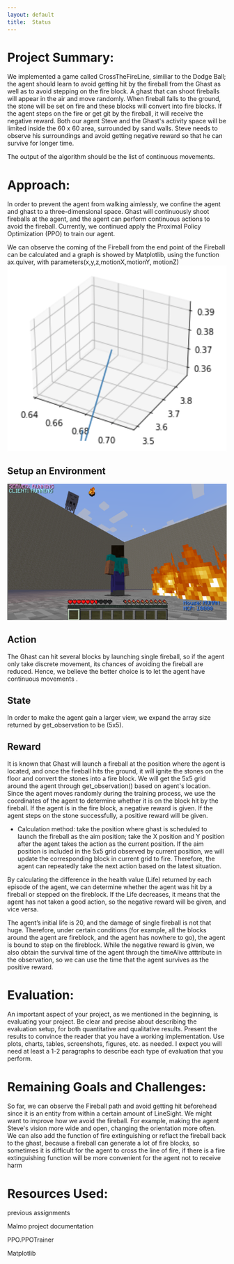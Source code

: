 ```yaml
---
layout: default
title:  Status
---
```


# Project Summary: 
  We implemented a game called CrossTheFireLine, similiar to the Dodge Ball; the agent should learn to avoid getting hit by the fireball from the Ghast as well as  to avoid stepping on the fire block. A ghast that can shoot fireballs will appear in the air and move randomly. When fireball falls to the ground, the stone will be set on fire and these blocks will convert into fire blocks. If the agent steps on the fire or get git by the fireball, it will receive the negative reward. Both our agent Steve and the Ghast's activity space will be limited inside the 60 x 60 area, surrounded by sand walls. Steve needs to observe his surroundings and avoid getting negative reward so that he can survive for longer time. 
  
  The output of the algorithm should be the list of continuous movements.
  
# Approach: 

In order to prevent the agent from walking aimlessly, we confine the agent and ghast to a three-dimensional space. Ghast will continuously shoot fireballs at the agent, and the agent can perform continuous actions to avoid the fireball. Currently, we continued apply the Proximal Policy Optimization (PPO) to train our agent.

We can observe the coming of the Fireball from <ObservationsFromNearbyEntities> the end point of the Fireball can be calculated and a graph is showed by Matplotlib, using the function ax.quiver, with parameters(x,y,z,motionX,motionY, motionZ)
![image](https://github.com/Chilly712/CrossTheFireLine_Minecraft/blob/main/Fireball_Path.jpg)


## Setup an Environment
![image](https://github.com/Chilly712/CrossTheFireLine_Minecraft/blob/main/env_image.jpg)

## Action
The Ghast can hit several blocks by launching single fireball, so if the agent only take discrete movement, its chances of avoiding the fireball are reduced. Hence, we believe the better choice is to let the agent have continuous movements .

## State
In order to make the agent gain a larger view, we expand the array size returned by get_observation to be (5x5).

## Reward
It is known that Ghast will launch a fireball at the position where the agent is located, and once the fireball hits the ground, it will ignite the stones on the floor and convert the stones into a fire block. We will get the 5x5 grid around the agent through get_observation() based on agent's location. Since the agent moves randomly during the training process, we use the coordinates of the agent to determine whether it is on the block hit by the fireball. If the agent is in the fire block, a negative reward is given. If the agent steps on the stone successfully, a positive reward will be given.

- Calculation method: 
take the position where ghast is scheduled to launch the fireball as the aim position; take the X position and Y position after the agent takes the action as the current position. If the aim position is included in the 5x5 grid observed by current position, we will update the corresponding block in current grid to fire. Therefore, the agent can repeatedly take the next action based on the latest situation.

By calculating the difference in the health value (Life) returned by each episode of the agent, we can determine whether the agent was hit by a fireball or stepped on the fireblock. If the Life decreases, it means that the agent has not taken a good action, so the negative reward will be given, and vice versa.

The agent’s initial life is 20, and the damage of single fireball is not that huge. Therefore, under certain conditions (for example, all the blocks around the agent are fireblock, and the agent has nowhere to go), the agent is bound to step on the fireblock. While the negative reward is given, we also obtain the survival time of the agent through the timeAlive atttribute in the observation, so we can use the time that the agent survives as the positive reward.


# Evaluation: 
  An important aspect of your project, as we mentioned in the beginning, is evaluating your project. Be clear and precise about describing the evaluation setup, for both quantitative and qualitative results. Present the results to convince the reader that you have a working implementation. Use plots, charts, tables, screenshots, figures, etc. as needed. I expect you will need at least a 1-2 paragraphs to describe each type of evaluation that you perform.

# Remaining Goals and Challenges:  
  So far, we can observe the Fireball path and avoid getting hit beforehead since it is an entity from <ObservationFromNearbyEntities> within a certain amount of LineSight. We might want to improve how we avoid the fireball. For example, making the agent Steve's vision more wide and open, changing the orientation more often. 
  We can also add the function of fire extinguishing or reflact the fireball back to the ghast, because a fireball can generate a lot of fire blocks, so sometimes it is difficult for the agent to cross the line of fire, if there is a fire extinguishing function will be more convenient for the agent not to receive harm

# Resources Used:   
  previous assignments
  
  Malmo project documentation
  
  PPO.PPOTrainer
  
  Matplotlib
